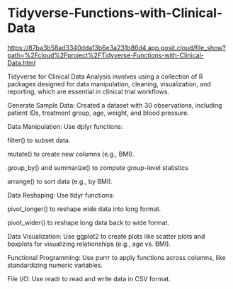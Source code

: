 # Tidyverse-Functions-with-Clinical-Data

https://87ba3b58ad3340dda13b6e3a231b86d4.app.posit.cloud/file_show?path=%2Fcloud%2Fproject%2FTidyverse-Functions-with-Clinical-Data.html                 

Tidyverse for Clinical Data Analysis involves using a collection of R packages designed for data manipulation, cleaning, visualization, and reporting, which are essential in clinical trial workflows.     

Generate Sample Data: Created a dataset with 30 observations, including patient IDs, treatment group, age, weight, and blood pressure.                                           
        
Data Manipulation: Use dplyr functions:

filter() to subset data.

mutate() to create new columns (e.g., BMI).

group_by() and summarize() to compute group-level statistics

arrange() to sort data (e.g., by BMI).

Data Reshaping: Use tidyr functions:

pivot_longer() to reshape wide data into long format.

pivot_wider() to reshape long data back to wide format.

Data Visualization: Use ggplot2 to create plots like scatter plots and boxplots for visualizing relationships (e.g., age vs. BMI).

Functional Programming: Use purrr to apply functions across columns, like standardizing numeric variables.

File I/O: Use readr to read and write data in CSV format.    
